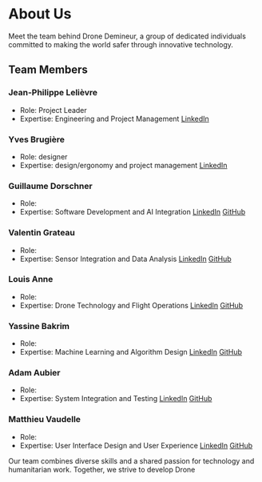 # About Us

Meet the team behind Drone Demineur, a group of dedicated individuals committed to making the world safer through innovative technology.

## Team Members

### Jean-Philippe Lelièvre
- Role: Project Leader
- Expertise: Engineering and Project Management
[LinkedIn](https://www.linkedin.com/in/jean-philippe-leli%C3%A8vre-b367221/)

### Yves Brugière
- Role: designer
- Expertise: design/ergonomy and project management
[LinkedIn](https://www.linkedin.com/in/yves-brugiere-bewhydesign/)

### Guillaume Dorschner
- Role: 
- Expertise: Software Development and AI Integration
[LinkedIn](https://www.linkedin.com/in/guillaume-dorschner/) [GitHub](https://github.com/GuillaumeDorschner)

### Valentin Grateau
- Role: 
- Expertise: Sensor Integration and Data Analysis
[LinkedIn](https://www.linkedin.com/in/valentin-grateau-4937081b8/) [GitHub](https://github.com/vgrateauge1)

### Louis Anne
- Role: 
- Expertise: Drone Technology and Flight Operations
[LinkedIn](https://www.linkedin.com/in/louis-anne-3a068a224/) [GitHub](https://github.com/Louis-02-ESILV)

### Yassine Bakrim
- Role: 
- Expertise: Machine Learning and Algorithm Design
[LinkedIn](https://www.linkedin.com/in/yassinebakrim89/) [GitHub](https://github.com/Yass89)

### Adam Aubier
- Role: 
- Expertise: System Integration and Testing
[LinkedIn](https://www.linkedin.com/in/adam-aubier-9627981a0/) [GitHub](https://github.com/LdW0r)

### Matthieu Vaudelle
- Role: 
- Expertise: User Interface Design and User Experience
[LinkedIn](https://www.linkedin.com/in/matthieu-vaudelle-0953691b6/) [GitHub](https://github.com/matt-vaude)

Our team combines diverse skills and a shared passion for technology and humanitarian work. Together, we strive to develop Drone

